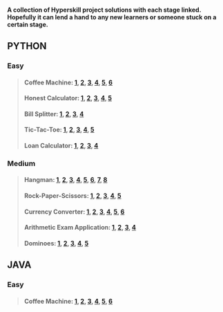 #### A collection of Hyperskill project solutions with each stage linked. Hopefully it can lend a hand to any new learners or someone stuck on a certain stage.

## PYTHON

### Easy
> #### Coffee Machine: [1](https://github.com/PeterJSims/Hyperskill/tree/main/Python/Coffee%20Machine%20-%20PYTHON/Coffee%20Machine/task/stage_1), [2](https://github.com/PeterJSims/Hyperskill/tree/main/Python/Coffee%20Machine%20-%20PYTHON/Coffee%20Machine/task/stage_2), [3](https://github.com/PeterJSims/Hyperskill/tree/main/Python/Coffee%20Machine%20-%20PYTHON/Coffee%20Machine/task/stage_3), [4](https://github.com/PeterJSims/Hyperskill/tree/main/Python/Coffee%20Machine%20-%20PYTHON/Coffee%20Machine/task/stage_4), [5](https://github.com/PeterJSims/Hyperskill/tree/main/Python/Coffee%20Machine%20-%20PYTHON/Coffee%20Machine/task/stage_5), [6](https://github.com/PeterJSims/Hyperskill/tree/main/Python/Coffee%20Machine%20-%20PYTHON/Coffee%20Machine/task/machine)
> #### Honest Calculator: [1](https://github.com/PeterJSims/Hyperskill/tree/main/Python/Honest%20Calculator%20-%20PYTHON/Honest%20Calculator/step_1), [2](https://github.com/PeterJSims/Hyperskill/tree/main/Python/Honest%20Calculator%20-%20PYTHON/Honest%20Calculator/step_2), [3](https://github.com/PeterJSims/Hyperskill/tree/main/Python/Honest%20Calculator%20-%20PYTHON/Honest%20Calculator/step_3), [4](https://github.com/PeterJSims/Hyperskill/tree/main/Python/Honest%20Calculator%20-%20PYTHON/Honest%20Calculator/step_4), [5](https://github.com/PeterJSims/Hyperskill/tree/main/Python/Honest%20Calculator%20-%20PYTHON/Honest%20Calculator/task)
> #### Bill Splitter: [1](https://github.com/PeterJSims/Hyperskill/tree/main/Python/Bill%20Splitter%20-%20PYTHON/Bill%20Splitter/step_1), [2](https://github.com/PeterJSims/Hyperskill/tree/main/Python/Bill%20Splitter%20-%20PYTHON/Bill%20Splitter/step_2), [3](https://github.com/PeterJSims/Hyperskill/tree/main/Python/Bill%20Splitter%20-%20PYTHON/Bill%20Splitter/step_3), [4](https://github.com/PeterJSims/Hyperskill/tree/main/Python/Bill%20Splitter%20-%20PYTHON/Bill%20Splitter/task)
> #### Tic-Tac-Toe: [1](https://github.com/PeterJSims/Hyperskill/tree/main/Python/Simple%20Tic-Tac-Toe%20-%20PYTHON/Simple%20Tic-Tac-Toe/step_1), [2](https://github.com/PeterJSims/Hyperskill/tree/main/Python/Simple%20Tic-Tac-Toe%20-%20PYTHON/Simple%20Tic-Tac-Toe/step_2), [3](https://github.com/PeterJSims/Hyperskill/tree/main/Python/Simple%20Tic-Tac-Toe%20-%20PYTHON/Simple%20Tic-Tac-Toe/step_3), [4](https://github.com/PeterJSims/Hyperskill/tree/main/Python/Simple%20Tic-Tac-Toe%20-%20PYTHON/Simple%20Tic-Tac-Toe/step_4), [5](https://github.com/PeterJSims/Hyperskill/tree/main/Python/Simple%20Tic-Tac-Toe%20-%20PYTHON/Simple%20Tic-Tac-Toe/task)
> #### Loan Calculator: [1](https://github.com/PeterJSims/Hyperskill/tree/main/Python/Loan%20Calculator%20-%20PYTHON/Loan%20Calculator/step_1), [2](https://github.com/PeterJSims/Hyperskill/tree/main/Python/Loan%20Calculator%20-%20PYTHON/Loan%20Calculator/step_2), [3](https://github.com/PeterJSims/Hyperskill/tree/main/Python/Loan%20Calculator%20-%20PYTHON/Loan%20Calculator/step_3), [4](https://github.com/PeterJSims/Hyperskill/tree/main/Python/Loan%20Calculator%20-%20PYTHON/Loan%20Calculator/task/creditcalc)

### Medium
> #### Hangman: [1](https://github.com/PeterJSims/Hyperskill/tree/main/Python/Hangman%20-%20PYTHON/Hangman/step_1), [2](https://github.com/PeterJSims/Hyperskill/tree/main/Python/Hangman%20-%20PYTHON/Hangman/step_2), [3](https://github.com/PeterJSims/Hyperskill/tree/main/Python/Hangman%20-%20PYTHON/Hangman/step_3), [4](https://github.com/PeterJSims/Hyperskill/tree/main/Python/Hangman%20-%20PYTHON/Hangman/step_4), [5](https://github.com/PeterJSims/Hyperskill/tree/main/Python/Hangman%20-%20PYTHON/Hangman/step_5), [6](https://github.com/PeterJSims/Hyperskill/tree/main/Python/Hangman%20-%20PYTHON/Hangman/step_6), [7](https://github.com/PeterJSims/Hyperskill/tree/main/Python/Hangman%20-%20PYTHON/Hangman/step_7), [8](https://github.com/PeterJSims/Hyperskill/tree/main/Python/Hangman%20-%20PYTHON/Hangman/task/hangman)
> #### Rock-Paper-Scissors: [1](https://github.com/PeterJSims/Hyperskill/tree/main/Python/Rock-Paper-Scissors%20-%20PYTHON/Rock-Paper-Scissors/step_1), [2](https://github.com/PeterJSims/Hyperskill/tree/main/Python/Rock-Paper-Scissors%20-%20PYTHON/Rock-Paper-Scissors/step_2), [3](https://github.com/PeterJSims/Hyperskill/tree/main/Python/Rock-Paper-Scissors%20-%20PYTHON/Rock-Paper-Scissors/step_3), [4](https://github.com/PeterJSims/Hyperskill/tree/main/Python/Rock-Paper-Scissors%20-%20PYTHON/Rock-Paper-Scissors/step_4), [5](https://github.com/PeterJSims/Hyperskill/tree/main/Python/Rock-Paper-Scissors%20-%20PYTHON/Rock-Paper-Scissors/task)
> #### Currency Converter: [1](https://github.com/PeterJSims/Hyperskill/tree/main/Python/Currency%20Converter%20-%20PYTHON/Currency%20Converter/step_1), [2](https://github.com/PeterJSims/Hyperskill/tree/main/Python/Currency%20Converter%20-%20PYTHON/Currency%20Converter/step_2), [3](https://github.com/PeterJSims/Hyperskill/tree/main/Python/Currency%20Converter%20-%20PYTHON/Currency%20Converter/step_3), [4](https://github.com/PeterJSims/Hyperskill/tree/main/Python/Currency%20Converter%20-%20PYTHON/Currency%20Converter/step_4), [5](https://github.com/PeterJSims/Hyperskill/tree/main/Python/Currency%20Converter%20-%20PYTHON/Currency%20Converter/step_5), [6](https://github.com/PeterJSims/Hyperskill/tree/main/Python/Currency%20Converter%20-%20PYTHON/Currency%20Converter/task/cconverter)
> #### Arithmetic Exam Application: [1](https://github.com/PeterJSims/Hyperskill/tree/main/Python/Arithmetic%20Exam%20Application%20-%20PYTHON/Arithmetic%20Exam%20Application/step_1), [2](https://github.com/PeterJSims/Hyperskill/tree/main/Python/Arithmetic%20Exam%20Application%20-%20PYTHON/Arithmetic%20Exam%20Application/step_2), [3](https://github.com/PeterJSims/Hyperskill/tree/main/Python/Arithmetic%20Exam%20Application%20-%20PYTHON/Arithmetic%20Exam%20Application/step_3), [4](https://github.com/PeterJSims/Hyperskill/tree/main/Python/Arithmetic%20Exam%20Application%20-%20PYTHON/Arithmetic%20Exam%20Application/task)
> #### Dominoes: [1](https://github.com/PeterJSims/Hyperskill/tree/main/Python/Dominoes%20-%20PYTHON/Dominoes/step_1), [2](https://github.com/PeterJSims/Hyperskill/tree/main/Python/Dominoes%20-%20PYTHON/Dominoes/step_2), [3](https://github.com/PeterJSims/Hyperskill/tree/main/Python/Dominoes%20-%20PYTHON/Dominoes/step_3), [4](https://github.com/PeterJSims/Hyperskill/tree/main/Python/Dominoes%20-%20PYTHON/Dominoes/step_4), [5](https://github.com/PeterJSims/Hyperskill/tree/main/Python/Dominoes%20-%20PYTHON/Dominoes/task/dominoes)

## JAVA

### Easy
> #### Coffee Machine: [1](https://github.com/PeterJSims/Hyperskill/tree/main/Java/Coffee%20Machine/step1/src/machine), [2](https://github.com/PeterJSims/Hyperskill/tree/main/Java/Coffee%20Machine/step2/src/machine), [3](https://github.com/PeterJSims/Hyperskill/tree/main/Java/Coffee%20Machine/step3/src/machine), [4](https://github.com/PeterJSims/Hyperskill/tree/main/Java/Coffee%20Machine/step4/src/machine), [5](https://github.com/PeterJSims/Hyperskill/tree/main/Java/Coffee%20Machine/step5/src/machine), [6](https://github.com/PeterJSims/Hyperskill/tree/main/Java/Coffee%20Machine/Coffee%20Machine/task/src/machine)








